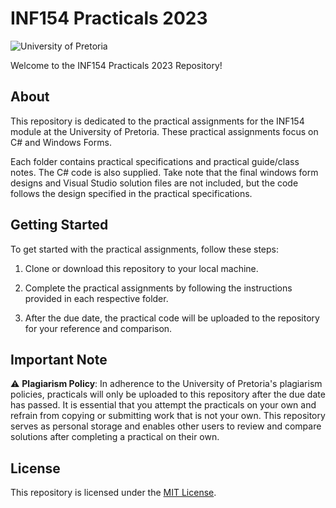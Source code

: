 # INF154 Practicals 2023

![University of Pretoria](https://img.shields.io/badge/University%20of%20Pretoria-INF154-blue)

Welcome to the INF154 Practicals 2023 Repository!

## About

This repository is dedicated to the practical assignments for the INF154 module at the University of Pretoria. These practical assignments focus on C# and Windows Forms.

Each folder contains practical specifications and practical guide/class notes. The C# code is also supplied. Take note that the final windows form designs and Visual Studio solution files are not included, but the code follows the design specified in the practical specifications.

## Getting Started

To get started with the practical assignments, follow these steps:

1. Clone or download this repository to your local machine.

2. Complete the practical assignments by following the instructions provided in each respective folder.

3. After the due date, the practical code will be uploaded to the repository for your reference and comparison.

## Important Note

⚠️ **Plagiarism Policy**: In adherence to the University of Pretoria's plagiarism policies, practicals will only be uploaded to this repository after the due date has passed. It is essential that you attempt the practicals on your own and refrain from copying or submitting work that is not your own. This repository serves as personal storage and enables other users to review and compare solutions after completing a practical on their own.

## License

This repository is licensed under the [MIT License](LICENSE).
